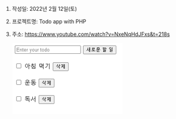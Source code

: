 1. 작성일: 2022년 2월 12일(토)
2. 프로젝트명: Todo app with PHP
3. 주소: https://www.youtube.com/watch?v=NxeNqHdJFxs&t=218s

   ![default](image/screenshot.png)
